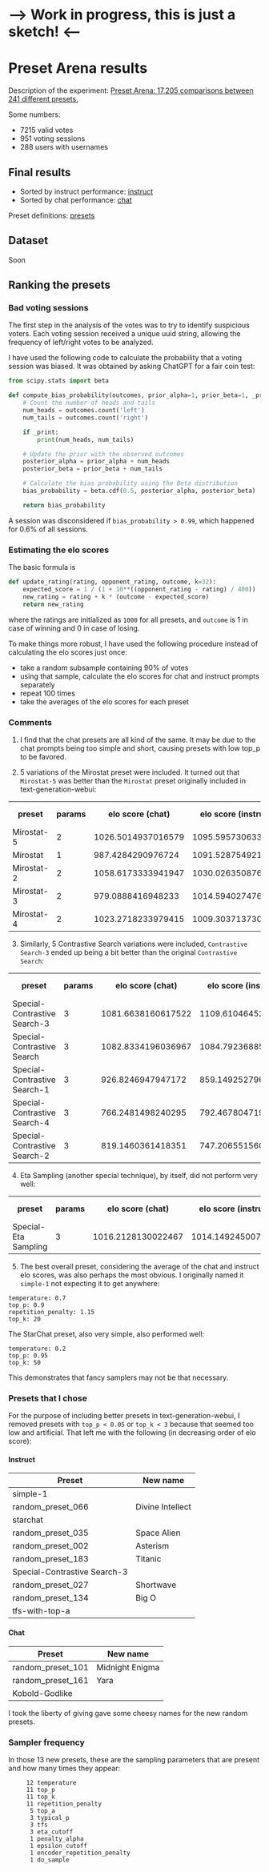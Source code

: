 # --> Work in progress, this is just a sketch! <--

# Preset Arena results

Description of the experiment: [Preset Arena: 17,205 comparisons between 241 different presets.](https://www.reddit.com/r/LocalLLaMA/comments/14adfw2/preset_arena_17205_comparisons_between_241/)

Some numbers:

* 7215 valid votes
* 951 voting sessions
* 288 users with usernames

## Final results

* Sorted by instruct performance: [instruct](https://oobabooga.github.io/arena/instruct.html)
* Sorted by chat performance: [chat](https://oobabooga.github.io/arena/chat.html)

Preset definitions: [presets](https://oobabooga.github.io/arena/presets.html)

## Dataset

Soon

## Ranking the presets

### Bad voting sessions

The first step in the analysis of the votes was to try to identify suspicious voters. Each voting session received a unique uuid string, allowing the frequency of left/right votes to be analyzed.

I have used the following code to calculate the probability that a voting session was biased. It was obtained by asking ChatGPT for a fair coin test:

```python
from scipy.stats import beta

def compute_bias_probability(outcomes, prior_alpha=1, prior_beta=1, _print=False):
    # Count the number of heads and tails
    num_heads = outcomes.count('left')
    num_tails = outcomes.count('right')

    if _print:
        print(num_heads, num_tails)

    # Update the prior with the observed outcomes
    posterior_alpha = prior_alpha + num_heads
    posterior_beta = prior_beta + num_tails

    # Calculate the bias probability using the Beta distribution
    bias_probability = beta.cdf(0.5, posterior_alpha, posterior_beta)

    return bias_probability
```

A session was disconsidered if `bias_probability > 0.99`, which happened for 0.6% of all sessions.

### Estimating the elo scores

The basic formula is

```python
def update_rating(rating, opponent_rating, outcome, k=32):
    expected_score = 1 / (1 + 10**((opponent_rating - rating) / 400))
    new_rating = rating + k * (outcome - expected_score)
    return new_rating
```

where the ratings are initialized as `1000` for all presets, and `outcome` is 1 in case of winning and 0 in case of losing.

To make things more robust, I have used the following procedure instead of calculating the elo scores just once:

* take a random subsample containing 90% of votes
* using that sample, calculate the elo scores for chat and instruct prompts separately
* repeat 100 times
* take the averages of the elo scores for each preset

### Comments

1) I find that the chat presets are all kind of the same. It may be due to the chat prompts being too simple and short, causing presets with low top_p to be favored.

2) 5 variations of the Mirostat preset were included. It turned out that `Mirostat-5` was better than the `Mirostat` preset originally included in text-generation-webui:

<table><tr><th>preset</th><th>params</th><th>elo score (chat)</th><th>elo score (instruct)</th><th>elo score (all)</th><th>matches (chat)</th><th>matches (instruct)</th></tr><tr><td>Mirostat-5</td><td>2</td><td>1026.5014937016579</td><td>1095.5957306337566</td><td>1061.0486121677072</td><td>30</td><td>22</td></tr><tr><td>Mirostat</td><td>1</td><td>987.4284290976724</td><td>1091.528754921891</td><td>1039.4785920097818</td><td>25</td><td>20</td></tr><tr><td>Mirostat-2</td><td>2</td><td>1058.6173333941947</td><td>1030.0263508768217</td><td>1044.3218421355082</td><td>27</td><td>25</td></tr><tr><td>Mirostat-3</td><td>2</td><td>979.0888416948233</td><td>1014.594027476248</td><td>996.8414345855356</td><td>28</td><td>30</td></tr><tr><td>Mirostat-4</td><td>2</td><td>1023.2718233979415</td><td>1009.3037137304021</td><td>1016.2877685641718</td><td>31</td><td>31</td></tr></table>

3) Similarly, 5 Contrastive Search variations were included, `Contrastive Search-3` ended up being a bit better than the original `Contrastive Search`:

<table><tr><th>preset</th><th>params</th><th>elo score (chat)</th><th>elo score (instruct)</th><th>elo score (all)</th><th>matches (chat)</th><th>matches (instruct)</th></tr><tr><td>Special-Contrastive Search-3</td><td>3</td><td>1081.6638160617522</td><td>1109.6104645202452</td><td>1095.6371402909986</td><td>26</td><td>19</td></tr><tr><td>Special-Contrastive Search</td><td>3</td><td>1082.8334196036967</td><td>1084.7923688591343</td><td>1083.8128942314156</td><td>29</td><td>29</td></tr><tr><td>Special-Contrastive Search-1</td><td>3</td><td>926.8246947947172</td><td>859.149252796177</td><td>892.986973795447</td><td>13</td><td>11</td></tr><tr><td>Special-Contrastive Search-4</td><td>3</td><td>766.2481498240295</td><td>792.4678047191803</td><td>779.3579772716049</td><td>31</td><td>18</td></tr><tr><td>Special-Contrastive Search-2</td><td>3</td><td>819.1460361418351</td><td>747.206551560756</td><td>783.1762938512956</td><td>21</td><td>24</td></tr></table>

4) Eta Sampling (another special technique), by itself, did not perform very well:

<table><tr><th>preset</th><th>params</th><th>elo score (chat)</th><th>elo score (instruct)</th><th>elo score (all)</th><th>matches (chat)</th><th>matches (instruct)</th></tr><tr><td>Special-Eta Sampling</td><td>3</td><td>1016.2128130022467</td><td>1014.1492450072842</td><td>1015.1810290047654</td><td>28</td><td>23</td></tr></table>

5) The best overall preset, considering the average of the chat and instruct elo scores, was also perhaps the most obvious. I originally named it `simple-1` not expecting it to get anywhere:

```
temperature: 0.7
top_p: 0.9
repetition_penalty: 1.15
top_k: 20
```

The StarChat preset, also very simple, also performed well:

```
temperature: 0.2
top_p: 0.95
top_k: 50
```

This demonstrates that fancy samplers may not be that necessary.

### Presets that I chose

For the purpose of including better presets in text-generation-webui, I removed presets with `top_p < 0.05` or `top_k < 3` because that seemed too low and artificial. That left me with the following (in decreasing order of elo score):

#### Instruct

| Preset | New name |
|------|---------|
| simple-1 | |
| random_preset_066 | Divine Intellect
| starchat | |
| random_preset_035 | Space Alien
| random_preset_002 | Asterism
| random_preset_183 | Titanic
| Special-Contrastive Search-3 | |
| random_preset_027 | Shortwave |
| random_preset_134 | Big O |
| tfs-with-top-a |

#### Chat

| Preset | New name |
|------|---------|
| random_preset_101 | Midnight Enigma |
| random_preset_161 | Yara |
| Kobold-Godlike | |

I took the liberty of giving gave some cheesy names for the new random presets.

### Sampler frequency

In those 13 new presets, these are the sampling parameters that are present and how many times they appear:

```
     12 temperature
     11 top_p
     11 top_k
     11 repetition_penalty
      5 top_a
      3 typical_p
      3 tfs
      3 eta_cutoff
      1 penalty_alpha
      1 epsilon_cutoff
      1 encoder_repetition_penalty
      1 do_sample
```
